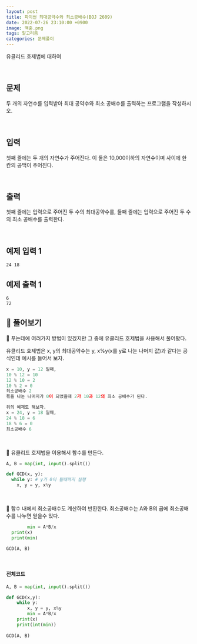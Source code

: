 ```yaml
---
layout: post
title: 파이썬 최대공약수와 최소공배수(BOJ 2609)
date: 2022-07-26 23:10:00 +0900
image: 백준.png
tags: 알고리즘
categories: 문제풀이
---
```


유클리드 호제법에 대하여

<br>

## 문제

두 개의 자연수를 입력받아 최대 공약수와 최소 공배수를 출력하는 프로그램을 작성하시오.

<br>

## 입력

첫째 줄에는 두 개의 자연수가 주어진다. 이 둘은 10,000이하의 자연수이며 사이에 한 칸의 공백이 주어진다.

<br>

## 출력

첫째 줄에는 입력으로 주어진 두 수의 최대공약수를, 둘째 줄에는 입력으로 주어진 두 수의 최소 공배수를 출력한다.

<br>

## 예제 입력 1

```
24 18
```

## 예제 출력 1

```
6
72
```



## 📝 풀어보기

📌 푸는데에 여러가지 방법이 있겠지만 그 중에 유클리드 호제법을 사용해서 풀어봤다.

유클리드 호제법은 x, y의 최대공약수는 y, x%y(x를 y로 나눈 나머지 값)과 같다는 공식인데 예시를 들어서 보자.

``` python
x = 10, y = 12 일때,
10 % 12 = 10
12 % 10 = 2
10 % 2 = 0
최소공배수 2
몫을 나눈 나머지가 0이 되었을때 2가 10과 12의 최소 공배수가 된다.

위의 예제도 해보자.
x = 24, y = 18 일때,
24 % 18 = 6
18 % 6 = 0
최소공배수 6
```

<br>

📌 유클리드 호제법을 이용해서 함수를 만든다.

``` python
A, B = map(int, input().split())

def GCD(x, y):
  while y: # y가 0이 될때까지 실행
    x, y = y, x%y
```

<br>

📌 함수 내에서 최소공배수도 계산하여 반환한다. 최소공배수는 A와 B의 곱에 최소공배수를 나누면 얻을수 있다.

``` python
		min = A*B/x
  print(x)
  print(min)

GCD(A, B)
```

<br>

#### 전체코드

``` python
A, B = map(int, input().split())

def GCD(x,y):
    while y:
        x, y = y, x%y
        min = A*B/x
    print(x)
    print(int(min))
  
GCD(A, B)
```

